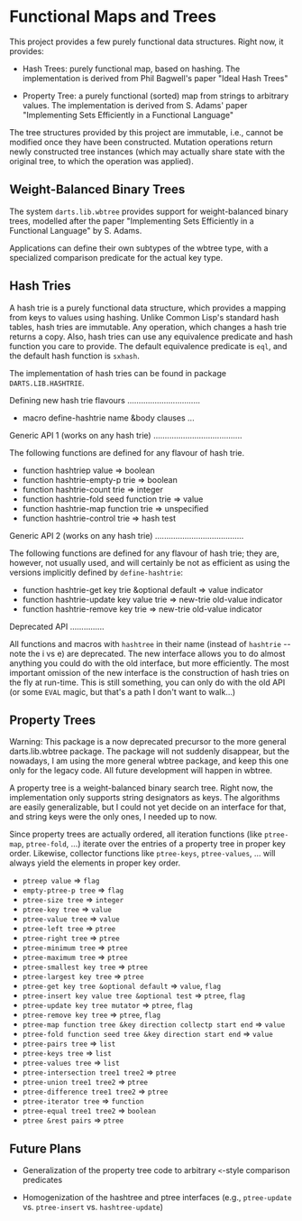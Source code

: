 
Functional Maps and Trees
==========================

This project provides a few purely functional data structures.
Right now, it provides:

  - Hash Trees: purely functional map, based on hashing. The
    implementation is derived from Phil Bagwell's paper "Ideal Hash 
    Trees"

  - Property Tree: a purely functional (sorted) map from 
    strings to arbitrary values. The implementation is derived
    from S. Adams' paper "Implementing Sets Efficiently in a Functional 
    Language"

The tree structures provided by this project are immutable, i.e.,
cannot be modified once they have been constructed. Mutation 
operations return newly constructed tree instances (which may 
actually share state with the original tree, to which the 
operation was applied).


Weight-Balanced Binary Trees
-----------------------------

The system `darts.lib.wbtree` provides support for weight-balanced
binary trees, modelled after the paper "Implementing Sets Efficiently 
in a Functional Language" by S. Adams.

Applications can define their own subtypes of the wbtree type, with
a specialized comparison predicate for the actual key type.



Hash Tries
----------

A hash trie is a purely functional data structure, which provides
a mapping from keys to values using hashing. Unlike Common Lisp's
standard hash tables, hash tries are immutable. Any operation,
which changes a hash trie returns a copy. Also, hash tries can 
use any equivalence predicate and hash function you care to provide. 
The default equivalence predicate is `eql`, and the default hash
function is `sxhash`.

The implementation of hash tries can be found in package `DARTS.LIB.HASHTRIE`.

Defining new hash trie flavours
................................

- macro define-hashtrie name &body clauses ... 


Generic API 1 (works on any hash trie)
.......................................

The following functions are defined for any flavour of hash trie. 

- function hashtriep value => boolean
- function hashtrie-empty-p trie => boolean
- function hashtrie-count trie => integer
- function hashtrie-fold seed function trie => value
- function hashtrie-map function trie => unspecified
- function hashtrie-control trie => hash test


Generic API 2 (works on any hash trie)
.......................................

The following functions are defined for any flavour of hash trie; 
they are, however, not usually used, and will certainly be not as
efficient as using the versions implicitly defined by 
`define-hashtrie`:

- function hashtrie-get key trie &optional default => value indicator
- function hashtrie-update key value trie => new-trie old-value indicator
- function hashtrie-remove key trie => new-trie old-value indicator


Deprecated API
...............

All functions and macros with `hashtree` in their name (instead
of `hashtrie` -- note the i vs e) are deprecated. The new interface
allows you to do almost anything you could do with the old 
interface, but more efficiently. The most important omission of
the new interface is the construction of hash tries on the fly
at run-time. This is still something, you can only do with the
old API (or some `EVAL` magic, but that's a path I don't want to
walk...)



Property Trees
---------------

Warning: This package is a now deprecated precursor to the more general
darts.lib.wbtree package. The package will not suddenly disappear, but
the nowadays, I am using the more general wbtree package, and keep this
one only for the legacy code. All future development will happen in wbtree.

A property tree is a weight-balanced binary search tree. Right now, the
implementation only supports string designators as keys. The algorithms
are easily generalizable, but I could not yet decide on an interface for
that, and string keys were the only ones, I needed up to now.

Since property trees are actually ordered, all iteration functions (like
`ptree-map`, `ptree-fold`, ...) iterate over the entries of a property 
tree in proper key order. Likewise, collector functions like `ptree-keys`,
`ptree-values`, ... will always yield the elements in proper key order.

- `ptreep value` => `flag`
- `empty-ptree-p tree` => `flag`
- `ptree-size tree` => `integer`
- `ptree-key tree` => `value`
- `ptree-value tree` => `value`
- `ptree-left tree` => `ptree`
- `ptree-right tree` => `ptree`
- `ptree-minimum tree` => `ptree`
- `ptree-maximum tree` => `ptree`
- `ptree-smallest key tree` => `ptree`
- `ptree-largest key tree` => `ptree`
- `ptree-get key tree &optional default` => `value`, `flag`
- `ptree-insert key value tree &optional test` => `ptree`, `flag`
- `ptree-update key tree mutator` => `ptree`, `flag`
- `ptree-remove key tree` => `ptree`, `flag`
- `ptree-map function tree &key direction collectp start end` => `value`
- `ptree-fold function seed tree &key direction start end` => `value`
- `ptree-pairs tree` => `list`
- `ptree-keys tree` => `list`
- `ptree-values tree` => `list`
- `ptree-intersection tree1 tree2` => `ptree`
- `ptree-union tree1 tree2` => `ptree`
- `ptree-difference tree1 tree2` => `ptree`
- `ptree-iterator tree` => `function`
- `ptree-equal tree1 tree2` => `boolean`
- `ptree &rest pairs` => `ptree`


Future Plans
-------------

- Generalization of the property tree code to arbitrary `<`-style
  comparison predicates

- Homogenization of the hashtree and ptree interfaces (e.g., `ptree-update`
  vs. `ptree-insert` vs. `hashtree-update`)

